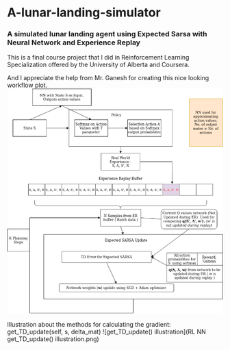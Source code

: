 # A-lunar-landing-simulator
### A simulated lunar landing agent using Expected Sarsa with Neural Network and Experience Replay

This is a final course project that I did in Reinforcement Learning Specialization offered by the University of Alberta and Coursera.



And I appreciate the help from Mr. Ganesh for creating this nice looking workflow plot.
![workflow](RL_Capstone_workflow_diagram.png)


Illustration about the methods for calculating the gradient: get_TD_update(self, s, delta_mat)
![get_TD_update() illustration](RL NN get_TD_update() illustration.png)

